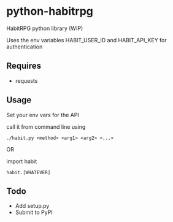python-habitrpg
===============

HabitRPG python library (WIP)

Uses the env variables HABIT_USER_ID and HABIT_API_KEY for authentication

Requires
--------

* requests

Usage
-----

Set your env vars for the API

call it from command line using 

    ./habit.py <method> <arg1> <arg2> <...>

OR

import habit

    habit.[WHATEVER]

Todo
----

* Add setup.py
* Submit to PyPI
